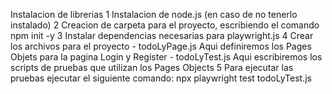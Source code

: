 Instalacion de librerias
1 Instalacion de node.js (en caso de no tenerlo instalado)
2 Creacion de carpeta para el proyecto, escribiendo el comando npm init -y
3 Instalar dependencias necesarias para playwright.js
4 Crear los archivos para el proyecto
    - todoLyPage.js Aqui definiremos los Pages Objets para la pagina Login y Register
    - todoLyTest.js Aqui escribiremos los scripts de pruebas que utilizan los Pages Objects
5 Para ejecutar las pruebas ejecutar el siguiente comando: npx playwright test todoLyTest.js

